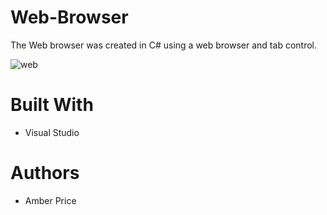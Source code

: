 # Web-Browser
The Web browser was created in C# using a web browser and tab control.

![web](https://i.ibb.co/TbnPZcT/webbrowser.png)

# Built With
* Visual Studio
# Authors
* Amber Price
